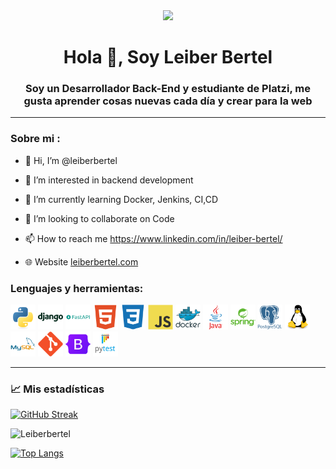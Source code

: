 <div id="header" align="center">
    <img src="https://giphy.com/embed/A06UFEx8jxEwU" width="200" />
    <h1 align="center">Hola 👋, Soy Leiber Bertel</h1> 
    <h3>Soy un Desarrollador Back-End y estudiante de Platzi, me gusta aprender cosas nuevas cada día y crear para la web</h3>
</div>

---
### Sobre mi :
- 👋 Hi, I’m @leiberbertel

- 👀 I’m interested in backend development

- 🌱 I’m currently learning Docker, Jenkins, CI,CD

- 💞️ I’m looking to collaborate on Code

- 📫 How to reach me https://www.linkedin.com/in/leiber-bertel/

- 🌐 Website [leiberbertel.com](https://leiberbertel.github.io/)

<div align="left">
    <h3>Lenguajes y herramientas:</h3>
    <div>
        <img src="https://github.com/devicons/devicon/blob/master/icons/python/python-original.svg" title="Python" alt="python" width="40" height="40"/>
        <img src="https://github.com/devicons/devicon/blob/master/icons/django/django-plain-wordmark.svg" title="Django" alt="django" width="40" height="40"/>
        <img src="https://github.com/devicons/devicon/blob/master/icons/fastapi/fastapi-plain-wordmark.svg" title="FastAPI" alt="fastapi" width="40" height="40"/>
        <img src="https://github.com/devicons/devicon/blob/master/icons/html5/html5-plain.svg" title="HTML5" alt="html5" width="40" height="40">
        <img src="https://github.com/devicons/devicon/blob/master/icons/css3/css3-plain.svg" title="CSS3" alt="css3" width="40" height="40"/>
        <img src="https://github.com/devicons/devicon/blob/master/icons/javascript/javascript-original.svg" title="javascript" alt="js" width="40" height="40"/>
        <img src="https://github.com/devicons/devicon/blob/master/icons/docker/docker-original-wordmark.svg" title="Docker" alt="docker" width="40" height="40"/>
        <img src="https://github.com/devicons/devicon/blob/master/icons/java/java-original-wordmark.svg" title="Java" alt="java" width="40" height="40"/>
        <img src="https://github.com/devicons/devicon/blob/master/icons/spring/spring-original-wordmark.svg" title="Spring" alt="spring" width="40" height="40"/>
        <img src="https://github.com/devicons/devicon/blob/master/icons/postgresql/postgresql-plain-wordmark.svg" title="PostgreSql" alt="postgresql" width="40" height="40"/>
        <img src="https://github.com/devicons/devicon/blob/master/icons/linux/linux-original.svg" title="Linux" alt="linux" width="40" height="40"/>
        <img src="https://github.com/devicons/devicon/blob/master/icons/mysql/mysql-original-wordmark.svg" title="Mysql" alt="mysql" width="40" height="40"/>
        <img src="https://github.com/devicons/devicon/blob/master/icons/git/git-original.svg" title="Git" alt="git" width="40" height="40"/>
        <img src="https://github.com/devicons/devicon/blob/master/icons/bootstrap/bootstrap-original.svg" title="bootstrap" alt="bootstrap" width="40" height="40"/>
        <img src="https://github.com/devicons/devicon/blob/master/icons/pytest/pytest-original-wordmark.svg" title="pytest" alt="pytest" width="40" height="40"/>
    </div>
</div>

---

### 📈 Mis estadísticas

<!--- Streak-Racha--->
[![GitHub Streak](https://streak-stats.demolab.com?user=Leiberbertel&theme=github-dark-blue&locale=es&date_format=j%20M%5B%20Y%5D)](https://git.io/streak-stats)

<!--- Stats-Estadísticas--->
![Leiberbertel](https://github-readme-stats.vercel.app/api?username=leiberbertel&show_icons=true&theme=tokyonight)

<!--- Most-Language-used--->
[![Top Langs](https://github-readme-stats.vercel.app/api/top-langs/?username=leiberbertel&hide_progress=true)](https://github.com/anuraghazra/github-readme-stats)

<!---
leiberbertel/leiberbertel is a ✨ special ✨ repository because its `README.md` (this file) appears on your GitHub profile.
You can click the Preview link to take a look at your changes.
--->
